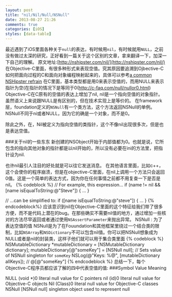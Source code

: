 ```yaml
---
layout: post
title: "nil/Nil/Null/NSNull"
date: 2013-08-27 21:26
comments: true
categories: [iOS]
styles: [data-table]
---
```


最近遇到了iOS里面各种关于`null`的表达，有时候用`nil`，有时候就用`NULL`，之前没有做过太深的研究，正好看到一篇关于这个区别的文章，拿来翻译一下，加深一下自己的理解。
原文地址:[http://nshipster.com/nil/](http://nshipster.com/nil/)
在Objective-C里面，有很多种形式来表现空值。究其原因要追溯到Ojbective-C如何把面向过程的C和面向对象编程映射起来的，具体可以参考[a common NSHipster refrain](http://nshipster.com/ns_enum-ns_options/)
在C里面，基本类型都是用0来表示空值的，而用NULL来表示指针为空(在指针的情况下是等同于0(http://c-faq.com/null/nullor0.html)
Objective-C在C原有的空值的表达上增加了nil, nil是一个指向空值的对象指针。虽然语义上来说跟NULL是有区别的，但在技术实现上是等价的。
在framework层，foundation定义的`NSNull`有一个类方法，这个方法返回NSNull的单例。NSNull不同于ni或者NULL，因为它的确是一个对象，而不是0。

除此之外，在，Nil被定义为指向空值的类指针，这个不像nil出现很多次，但是也是表达空值。

###关于nil的一些东东
新创建的NSObject开始于内部值都为0。也就是说，它所包含的指向其他对象的指针都是以nil开始的，所以没有必要在ini的方法里，把指针设为nil.

也许nil最引人注目的好处就是可以往它发送消息。
在其他语言里面，比如c++，这个会使你的程序崩溃，但是在objective-C里面，在nil上调用一个方法只会返回0值。这是一个简单的表达方式，因为你在任何事情之前都不用复查一下是否是nil。
{% codeblock %}
// For example, this expression...
if (name != nil && [name isEqualToString:@"Steve"]) { ... }

// ...can be simplified to:
if ([name isEqualToString:@"steve"]) { ... }
{% endcodeblock%}
应该意识到nil在Objective-C里面的这个特征给我们带了很多方便，而不是代码上潜在的bug。在那些确实不需要nil值的地方，通过增加一些核对的方法尽早返回或者通过使用`NSAssertParameter`来抛出异常。
NSNull : 为了表达空值的值
NSNull是为了在Fouundation和其他框架里绕过一个结合类的限制，比如`NSArray`和`NSDictionary`不可以包含nil值。你可以把NSNull想象成为NULL或者是nil的封装类，这样子他们就可以用于集合类里面
{% codeblock %}
NSMutableDictionary *mutableDictionary = [NSMutableDictionary dictionary];
mutableDictionary[@"someKey"] = [NSNull null]; // Sets value of NSNull singleton for `someKey`
NSLog(@"Keys: %@", [mutableDictionary allKeys]); // @[@"someKey"]
{% endcodeblock %}
总结一下，每个Objective-C程序员都应该了解的四中代表空值的值:
###Symbol     Value     Meaning

NULL     (void *)0              literal null value for C pointers
nil          (id)0                    literal null value for Objective-C objects
Nil          (Class)0              literal null value for Objective-C classes
NSNull     [NSNull null]       singleton object used to represent null
